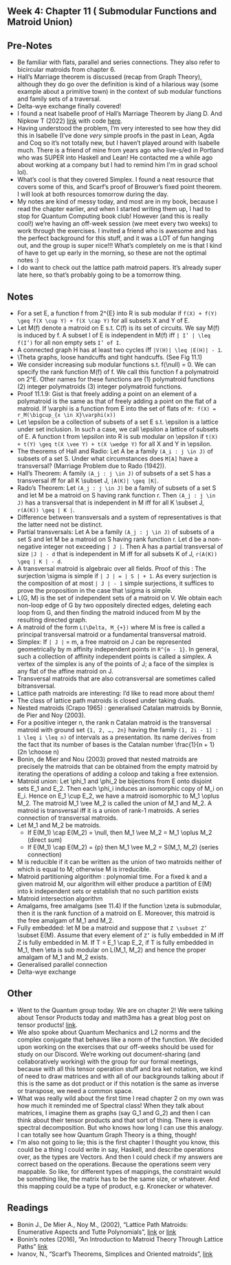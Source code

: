## Week 4: Chapter 11 ( Submodular Functions and Matroid Union)

## Pre-Notes
- Be familiar with flats, parallel and series connections. They also refer to bicircular matroids from chapter 6.
- Hall’s Marriage theorem is discussed (recap from Graph Theory), although they do go over the definition is kind of a hilarious way (some example about a primitive town) in the context of sub modular functions and family sets of a traversal.
- Delta-wye exchange finally covered!
- I found a neat Isabelle proof of Hall’s Marriage Theorem by Jiang D. And Nipkow T (2022) [link](https://www.isa-afp.org/entries/Marriage.html) with code [here](https://www.isa-afp.org/browser_info/current/AFP/Marriage/document.pdf). 
- Having understood the problem, I’m very interested to see how they did this in Isabelle (I’ve done *very* simple proofs in the past in Lean, Agda and Coq so it’s not totally new, but I haven’t played around with Isabelle much. There is a 
friend of mine from years ago who live-s/ed in Portland who was SUPER into Haskell and Lean! He contacted me a while ago about working at a company but I had to remind him I'm in grad school lol).
- What’s cool is that they covered Simplex. I found a neat resource that covers some of this, and Scarf’s proof of Brouwer’s fixed point theorem. I will look at both
resources tomorrow during the day.
- My notes are kind of messy today, and most are in my book, because I read the chapter earlier, and when I started writing them up, I had to stop for Quantum Computing book club! However (and this is really cool!) we’re having an off-week session (we meet every two weeks) to work through the exercises. I invited a friend who is awesome and has the perfect background for this stuff, and it was a LOT of fun hanging out, and the group is super nice!!! What’s completely on me is that I kind of have to get up early in the morning, so these are not the optimal notes :)
- I do want to check out the lattice path matroid papers. It’s already super late here, so that’s probably going to be a tomorrow thing.

## Notes
- For a set E, a function f from 2^{E} into R is sub modular if ```f(X) + f(Y) \geq f(X \cup Y) + f(X \cap Y)``` for all subsets X and Y of E.
- Let M(f) denote a matroid on E s.t. C(f) is its set of circuits. We say M(f) is induced by f. A subset I of E is independent in M(f) iff ```| I’ | \leq f(I’)``` for all non empty sets ```I’ of I```.
- A connected graph H has at least two cycles iff ```|V(H)| \leq |E(H)| - 1```.
- \Theta graphs, loose handcuffs and tight handcuffs. (See Fig 11.1)
- We consider increasing sub modular functions s.t. f(\null) = 0. We can specify the rank function M(f) of f. We call this function f a polymatroid on 2^E. Other names for these functions are (1) polymatroid functions (2) integer polymatroids (3) integer polymatroid functions.
- Proof 11.1.9: Gist is that freely adding a point on an element of a polymatroid is the same as that of freely adding a point on the flat of a matroid. If \varphi is a function from E into the set of flats of ```M: f(X) = r_M(\bigcup_{x \in X}\varphi(x))```
- Let \epsilon be a collection of subsets of a set E s.t. \epsilon is a lattice under set inclusion. In such a case, we call \epsilon a lattice of subsets of E. A function t from \epsilon into R is sub modular on \epsilon if ```t(X) + t(Y) \geq t(X \vee Y) + t(X \wedge Y)``` for all X and Y in \epsilon.
- The theorems of Hall and Radio: Let A be a family ```(A_i : j \in J)``` of subsets of a set S. Under what circumstances does ```M[A]``` have a transversal? (Marriage Problem due to Rado (1942)).
- Hall’s Theorem: A family ```(A_j : j \in J)``` of subsets of a set S has a transversal iff for all K \subset J, ```|A(K)| \geq |K|```.
- Rado’s Theorem: Let ```(A_j : j \in J)``` be a family of subsets of a set S and let M be a matroid on S having rank function r. Then ```(A_j : j \in J)``` has a transversal that is independent in M iff for all K \subset J, ```r(A(K)) \geq | K |```.
- Difference between transversals and a system of representatives is that the latter need not be distinct.
- Partial transversals: Let A be a family ```(A_j : j \in J)``` of subsets of a set S and let M be a matroid on S having rank function r. Let d be a non-negative integer not exceeding ```| J |```. Then A has a partial transversal of size ```|J | - d``` that is independent in M iff for all subsets K of J, ```r(A(K)) \geq | K | - d```.
- A transversal matroid is algebraic over all fields. Proof of this : The surjection \sigma is simple if ```| J | = | S | + 1```.  As every surjection is the composition of at most ```| J | - 1```  simple surjections, it suffices to prove the proposition in the case that \sigma is simple.
- L(G, M) is the set of independent sets of a matroid on V. We obtain each non-loop edge of G by two oppositely directed edges, deleting each loop from G, and then finding the matroid induced from M by the resulting directed graph.
- A matroid of the form ```L(\Delta, M_{+})``` where M is free is called a principal transversal matroid or a fundamental transversal matroid.
- Simplex: If ```| J |``` = m, a free matroid on J can be represented geometrically by m affinity independent points in ```R^{m - 1}```. In general, such a collection of affinity independent points is called a simplex. A vertex of the simplex is any of the points of J; a face of the simplex is any flat of the affine matroid on J.
- Transversal matroids that are also cotransversal are sometimes called bitransversal.
- Lattice path matroids are interesting: I’d like to read more about them!
- The class of lattice path matroids is closed under taking duals.
- Nested matroids (Crapo 1965) : generalised Catalan matroids by Bonnie, de Pier and Noy (2003).
- For a positive integer n, the rank n Catalan matroid is the transversal matroid with ground set ```{1, 2, …, 2n}``` having the family ```(1, 2i - 1] : 1 \leq i \leq n)``` of intervals as a presentation. Its name derives from the fact that its number of bases is the Catalan number \frac{1}{n + 1} (2n \choose n)
- Bonin, de Mier and Nou (2003) proved that nested matroids are precisely the matroids that can be obtained from the empty matroid by iterating the operations of adding a coloop and taking a free extension.
- Matroid union: Let \phi_1 and \phi_2 be bijections from E onto disjoint sets E_1 and E_2. Then each \phi_i induces an isomorphic copy of M_i on E_i. Hence on E_1 \cup E_2, we have a matroid isomorphic to M_1 \oplus M_2. The matroid M_1 \vee M_2 is called the union of M_1 and M_2. A matroid is transversal iff it is a union of rank-1 matroids. A series connection of transversal matroids.
- Let M_1 and M_2 be matroids.
    - If E(M_1) \cap E(M_2) = \null, then M_1 \vee M_2 = M_1 \oplus M_2 (direct sum)
    - If E(M_1) \cap E(M_2) = {p} then M_1 \vee M_2 = S(M_1, M_2) (series connection) 
- M is reducible if it can be written as the union of two matroids neither of which is equal to M; otherwise M is irreducible.
- Matroid partitioning algorithm : polynomial time. For a fixed k and a given matroid M, our algorithm will either produce a partition of E(M) into k independent sets or establish that no such partition exists
- Matroid intersection algorithm
- Amalgams, free amalgams (see 11.4) If the function \zeta is submodular, then it is the rank function of a matroid on E. Moreover, this matroid is the free amalgam of M_1 and M_2.
- Fully embedded: let M be a matroid and suppose that ```Z \subset Z’``` \subset E(M). Assume that every element of ```Z’``` is fully embedded in M iff Z is fully embedded in M. If T = E_1 \cap E_2, if T is fully embedded in M_1, then \eta is sub modular on L(M_1, M_2) and hence the proper amalgam of M_1 and M_2 exists.
- Generalised parallel connection
- Delta-wye exchange 

## Other
- Went to the Quantum group today. We are on chapter 2! We were talking about Tensor Products today and math3ma has a great blog post on tensor products! [link](https://www.math3ma.com/blog/the-tensor-product-demystified).
- We also spoke about Quantum Mechanics and L2 norms and the complex conjugate that behaves like a norm of the function. We decided upon working on the exercises that our off-weeks should be used for study on our Discord. We’re working out document-sharing (and collaboratively working) with the group for our formal meetings, because with all this tensor operation stuff and bra ket notation, we kind of need to draw matrices and with all of our backgrounds
talking about if this is the same as dot product or if this notation is the same as inverse or transpose, we need a common space.
- What was really wild about the first time I read chapter 2 on my own was how much it reminded me of Spectral class! When they talk about matrices, I imagine them
as graphs (say G_1 and G_2) and then I can think about their tensor products and that sort of thing. There is even spectral decomposition. But who
knows how long I can use this analogy. I can totally see how Quantum Graph Theory is a thing, though!
- I'm also not going to lie; this is the first chapter I thought you know, this could be a thing I could write in say, Haskell, and describe operations over, as the types are Vectors. And then I could check if my answers are correct based on the operations. Because the operations seem very mappable.
So like, for different types of mappings, the constraint would be something like, the matrix has to be the same size, or whatever. And this mapping could
be a type of product, e.g. Kronecker or whatever.

## Readings
- Bonin J., De Mier A., Noy M., (2002), “Lattice Path Matroids: Enumerative Aspects and Tutte Polynomials”, [link](https://arxiv.org/pdf/math/0211188.pdf) or [link](https://web.mat.upc.edu/marc.noy/uploads/2013/05/LP-matroids.pdf)
- Bonin’s notes (2016), “An Introduction to Matroid Theory Through Lattice Paths” [link](https://bpb-us-e1.wpmucdn.com/blogs.gwu.edu/dist/3/152/files/2016/04/IntroViaLPM-1vcrzw7.pdf)
- Ivanov, N., “Scarf’s Theorems, Simplices and Oriented matroids”, [link](https://arxiv.org/pdf/2207.10832.pdf)
